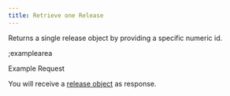 ```yaml
---
title: Retrieve one Release
---
```


Returns a single release object by providing a specific numeric id.

;examplearea

Example Request

<RequestExample url="https://mapi.storyblok.com/v1/spaces/606/releases/18" httpMethod="GETOAUTH"></RequestExample>

You will receive a [release object](#core-resources/releases/object) as response.
